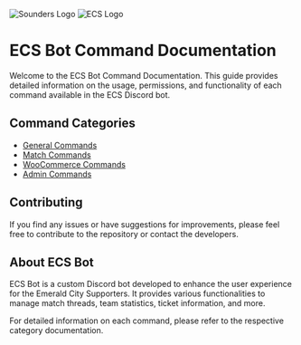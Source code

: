 ![Sounders Logo](images/Seattle_Sounders_logo.png)
![ECS Logo](images/ECS_logo.png)

# ECS Bot Command Documentation

Welcome to the ECS Bot Command Documentation. This guide provides detailed information on the usage, permissions, and functionality of each command available in the ECS Discord bot.

## Command Categories
- [General Commands](GeneralCommands.md)
- [Match Commands](MatchCommands.md)
- [WooCommerce Commands](WooCommerceCommands.md)
- [Admin Commands](AdminCommands.md)

## Contributing
If you find any issues or have suggestions for improvements, please feel free to contribute to the repository or contact the developers.

## About ECS Bot
ECS Bot is a custom Discord bot developed to enhance the user experience for the Emerald City Supporters. It provides various functionalities to manage match threads, team statistics, ticket information, and more.

For detailed information on each command, please refer to the respective category documentation.